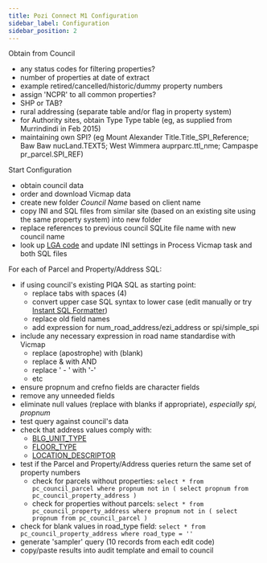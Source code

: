 ```yaml
---
title: Pozi Connect M1 Configuration
sidebar_label: Configuration
sidebar_position: 2
---
```


Obtain from Council

* any status codes for filtering properties?
* number of properties at date of extract
* example retired/cancelled/historic/dummy property numbers
* assign 'NCPR' to all common properties?
* SHP or TAB?
* rural addressing (separate table and/or flag in property system)
* for Authority sites, obtain Type Type table (eg, as supplied from Murrindindi in Feb 2015)
* maintaining own SPI? (eg Mount Alexander Title.Title_SPI_Reference; Baw Baw nucLand.TEXT5; West Wimmera auprparc.ttl_nme; Campaspe pr_parcel.SPI_REF)

Start Configuration

* obtain council data
* order and download Vicmap data
* create new folder _Council Name_ based on client name
* copy INI and SQL files from similar site (based on an existing site using the same property system) into new folder
* replace references to previous council SQLite file name with new council name
* look up [LGA code](https://github.com/pozi/PoziConnectConfig/blob/master/~Shared/Reference/VMADMIN_LGA.csv) and update INI settings in Process Vicmap task and both SQL files

For each of Parcel and Property/Address SQL:

* if using council's existing PIQA SQL as starting point:
  * replace tabs with spaces (4)
  * convert upper case SQL syntax to lower case (edit manually or try [Instant SQL Formatter](https://www.dpriver.com/pp/sqlformat.htm))
  * replace old field names
  * add expression for num_road_address/ezi_address or spi/simple_spi
* include any necessary expression in road name standardise with Vicmap
  * replace (apostrophe) with (blank)
  * replace & with AND
  * replace ' - ' with '-'
  * etc
* ensure propnum and crefno fields are character fields
* remove any unneeded fields
* eliminate null values (replace with blanks if appropriate), *especially spi, propnum*
* test query against council's data
* check that address values comply with:
  * [BLG_UNIT_TYPE](https://github.com/pozi/PoziConnectConfig/blob/master/~Shared/Reference/VMADD_BLG_UNIT_TYPE.csv)
  * [FLOOR_TYPE](https://github.com/pozi/PoziConnectConfig/blob/master/~Shared/Reference/VMADD_FLOOR_TYPE.csv)
  * [LOCATION_DESCRIPTOR](https://github.com/pozi/PoziConnectConfig/blob/master/~Shared/Reference/VMADD_LOCATION_DESCRIPTOR.csv)
* test if the Parcel and Property/Address queries return the same set of property numbers
  * check for parcels without properties: `select * from pc_council_parcel where propnum not in ( select propnum from pc_council_property_address )`
  * check for properties without parcels: `select * from pc_council_property_address where propnum not in ( select propnum from pc_council_parcel )`
* check for blank values in road_type field: `select * from pc_council_property_address where road_type = ''`
* generate 'sampler' query (10 records from each edit code)
* copy/paste results into audit template and email to council